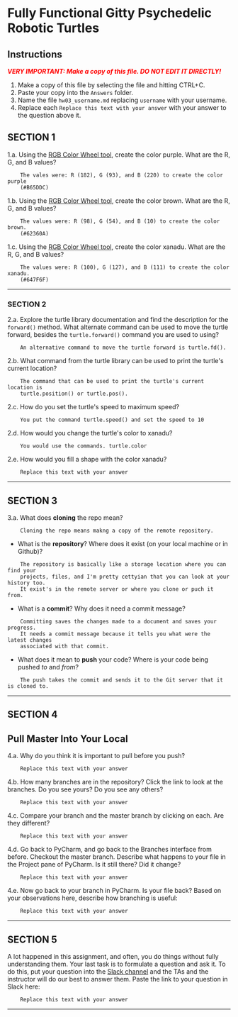 # Fully Functional Gitty Psychedelic Robotic Turtles

## Instructions

**_<span style="color:red">
    VERY IMPORTANT: Make a copy of this file. DO NOT EDIT IT DIRECTLY!
</span>_**

1. Make a copy of this file by selecting the file and hitting CTRL+C. 
2. Paste your copy into the `Answers` folder.
3. Name the file `hw03_username.md` replacing `username` with your username.
4. Replace each `Replace this text with your answer` with your answer to the question above it.

## SECTION 1

1.a. Using the [RGB Color Wheel tool](https://colorspire.com/rgb-color-wheel/), create the color purple. 
     What are the R, G, and B values?

```
    The vales were: R (182), G (93), and B (220) to create the color purple
    (#B65DDC)
```

1.b. Using the [RGB Color Wheel tool](https://colorspire.com/rgb-color-wheel/), create the color brown. 
     What are the R, G, and B values? 

```
    The values were: R (98), G (54), and B (10) to create the color brown.
    (#62360A)
```

1.c. Using the [RGB Color Wheel tool](https://colorspire.com/rgb-color-wheel/), create the color xanadu. 
     What are the R, G, and B values?

```
    The values were: R (100), G (127), and B (111) to create the color xanadu.
    (#647F6F)
```

---

### SECTION 2

2.a. Explore the turtle library documentation and find the description for the 
     `forward()` method. What alternate command can be used to move the turtle forward, 
     besides the `turtle.forward()` command you are used to using?

```
    An alternative command to move the turtle forward is turtle.fd().
```

2.b. What command from the turtle library can be used to print the turtle's current 
   location?
   
```
    The command that can be used to print the turtle's current location is 
    turtle.position() or turtle.pos().
```

2.c. How do you set the turtle's speed to maximum speed?
   
```
    You put the command turtle.speed() and set the speed to 10 
```

2.d. How would you change the turtle's color to xanadu? 

```
    You would use the commands. turtle.color
```

2.e. How would you fill a shape with the color xanadu?

```
    Replace this text with your answer
```

---

## SECTION 3

3.a. What does **cloning** the repo mean?

```
    Cloning the repo means makng a copy of the remote repository.
```


- What is the **repository**? Where does it exist (on your local machine or in Github)?

```
    The repository is basically like a storage location where you can find your
    projects, files, and I'm pretty cettyian that you can look at your history too.
    It exist's in the remote server or where you clone or puch it from. 
```


- What is a **commit**? Why does it need a commit message?

```
    Committing saves the changes made to a document and saves your progress.
    It needs a commit message because it tells you what were the latest changes 
    associated with that commit.
```


- What does it mean to **push** your code? Where is your code being pushed _to_ and _from_?

```
    The push takes the commit and sends it to the Git server that it is cloned to.
```

---

## SECTION 4

## Pull Master Into Your Local

4.a. Why do you think it is important to pull before you push?

```
    Replace this text with your answer
```

4.b. How many branches are in the repository?
     Click the link to look at the branches. Do you see yours? Do you see any others? 

```
    Replace this text with your answer
```


4.c. Compare your branch and the master branch by clicking on each. Are they different?

```
    Replace this text with your answer
```


4.d. Go back to PyCharm, and go back to the Branches interface from before. Checkout the 
     master branch.
     Describe what happens to your file in the Project pane of PyCharm. Is it still 
     there? Did it change?

```
    Replace this text with your answer
```


4.e. Now go back to your branch in PyCharm. Is your file back? Based on your observations
     here, describe how branching is useful:

```
    Replace this text with your answer
```

---

## SECTION 5

A lot happened in this assignment, and often, you do things without fully understanding them. Your last task is to 
formulate a question and ask it. To do this, put your question into the [Slack channel](https://bereacs.slack.com/archives/C3QACGH8R) and the TAs and the 
instructor will do our best to answer them. Paste the link to your question in Slack here:

```
    Replace this text with your answer
```

---